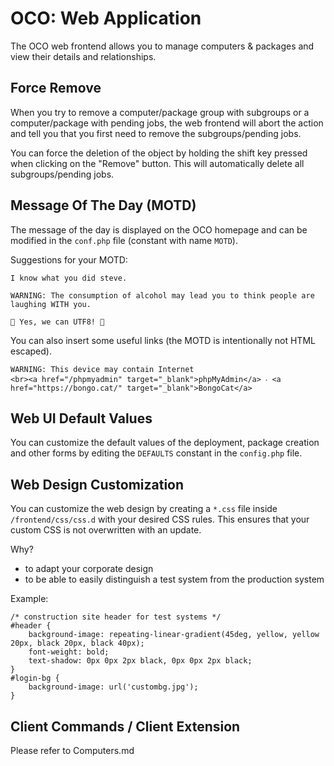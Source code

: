 # OCO: Web Application
The OCO web frontend allows you to manage computers & packages and view their details and relationships.

## Force Remove
When you try to remove a computer/package group with subgroups or a computer/package with pending jobs, the web frontend will abort the action and tell you that you first need to remove the subgroups/pending jobs.

You can force the deletion of the object by holding the shift key pressed when clicking on the "Remove" button. This will automatically delete all subgroups/pending jobs.

## Message Of The Day (MOTD)
The message of the day is displayed on the OCO homepage and can be modified in the `conf.php` file (constant with name `MOTD`).

Suggestions for your MOTD:
```
I know what you did steve.
```
```
WARNING: The consumption of alcohol may lead you to think people are laughing WITH you.
```
```
🌴 Yes, we can UTF8! 🌈
```
You can also insert some useful links (the MOTD is intentionally not HTML escaped).
```
WARNING: This device may contain Internet
<br><a href="/phpmyadmin" target="_blank">phpMyAdmin</a> ‧ <a href="https://bongo.cat/" target="_blank">BongoCat</a>
```

## Web UI Default Values
You can customize the default values of the deployment, package creation and other forms by editing the `DEFAULTS` constant in the `config.php` file.

## Web Design Customization
You can customize the web design by creating a `*.css` file inside `/frontend/css/css.d` with your desired CSS rules. This ensures that your custom CSS is not overwritten with an update.

Why?
- to adapt your corporate design
- to be able to easily distinguish a test system from the production system

Example:
```
/* construction site header for test systems */
#header {
	background-image: repeating-linear-gradient(45deg, yellow, yellow 20px, black 20px, black 40px);
	font-weight: bold;
	text-shadow: 0px 0px 2px black, 0px 0px 2px black;
}
#login-bg {
	background-image: url('custombg.jpg');
}
```

## Client Commands / Client Extension
Please refer to Computers.md
